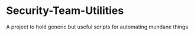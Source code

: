 Security-Team-Utilities
=======================

A project to hold generic but useful scripts for automating mundane things